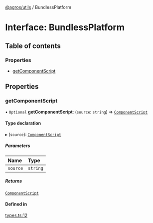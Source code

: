 [@agros/utils](../index.md) / BundlessPlatform

# Interface: BundlessPlatform

## Table of contents

### Properties

- [getComponentScript](BundlessPlatform.md#getcomponentscript)

## Properties

### <a id="getcomponentscript" name="getcomponentscript"></a> getComponentScript

• `Optional` **getComponentScript**: (`source`: `string`) => [`ComponentScript`](ComponentScript.md)

#### Type declaration

▸ (`source`): [`ComponentScript`](ComponentScript.md)

##### Parameters

| Name | Type |
| :------ | :------ |
| `source` | `string` |

##### Returns

[`ComponentScript`](ComponentScript.md)

#### Defined in

[types.ts:12](https://github.com/agrosjs/agros/blob/01b3301/packages/agros-utils/src/types.ts#L12)
